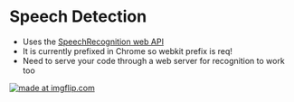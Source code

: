 <h1>Speech Detection</h1>
<ul>
  <li>Uses the <a href="https://developer.mozilla.org/en-US/docs/Web/API/SpeechRecognition"> SpeechRecognition web API</a></li>
  <li>It is currently prefixed in Chrome so webkit prefix is req!</li>
  <li>Need to serve your code through a web server for recognition to work too</li>
</ul>

<a href="https://imgflip.com/gif/25iksg"><img src="https://i.imgflip.com/25iksg.gif" title="made at imgflip.com"/></a>

